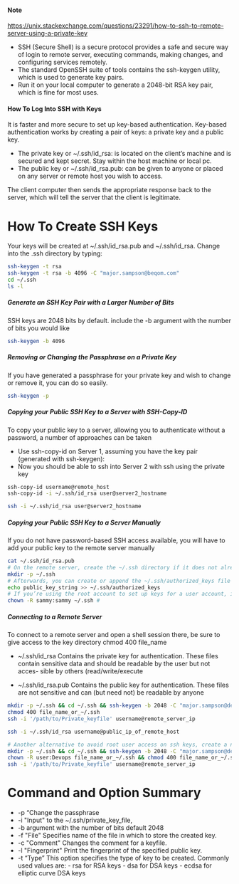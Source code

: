 #### Note
https://unix.stackexchange.com/questions/23291/how-to-ssh-to-remote-server-using-a-private-key

- SSH (Secure Shell) is a secure protocol provides a safe and secure way of login to remote server, executing commands, making changes, and configuring services remotely.
- The standard OpenSSH suite of tools contains the ssh-keygen utility, which is used to generate key pairs.
- Run it on your local computer to generate a 2048-bit RSA key pair, which is fine for most uses.

#### How To Log Into SSH with Keys

It is faster and more secure to set up key-based authentication. Key-based authentication works by creating a pair of keys: a private key and a public key.
- The private key or ~/.ssh/id_rsa: is located on the client’s machine and is secured and kept secret. Stay within the host machine or local pc.
- The public key or ~/.ssh/id_rsa.pub: can be given to anyone or placed on any server or remote host you wish to access.

The client computer then sends the appropriate response back to the server, which will tell the server that the client is legitimate.

# How To Create SSH Keys
Your keys will be created at ~/.ssh/id_rsa.pub and ~/.ssh/id_rsa.
Change into the .ssh directory by typing:
``````sh
ssh-keygen -t rsa
ssh-keygen -t rsa -b 4096 -C "major.sampson@beqom.com"
cd ~/.ssh
ls -l

``````
##### Generate an SSH Key Pair with a Larger Number of Bits
SSH keys are 2048 bits by default.  include the -b argument with the number of bits you would like
``````sh
ssh-keygen -b 4096

``````
##### Removing or Changing the Passphrase on a Private Key
If you have generated a passphrase for your private key and wish to change or remove it, you can do so easily.
``````sh
ssh-keygen -p

``````

##### Copying your Public SSH Key to a Server with SSH-Copy-ID
To copy your public key to a server, allowing you to authenticate without a password, a number of approaches can be taken
- Use ssh-copy-id on Server 1, assuming you have the key pair (generated with ssh-keygen):
- Now you should be able to ssh into Server 2 with ssh using the private key

``````sh
ssh-copy-id username@remote_host
ssh-copy-id -i ~/.ssh/id_rsa user@server2_hostname

ssh -i ~/.ssh/id_rsa user@server2_hostname

``````
##### Copying your Public SSH Key to a Server Manually
If you do not have password-based SSH access available, you will have to add your public key to the remote server manually

``````sh
cat ~/.ssh/id_rsa.pub
# On the remote server, create the ~/.ssh directory if it does not already exist:
mkdir -p ~/.ssh
# Afterwards, you can create or append the ~/.ssh/authorized_keys file by typing
echo public_key_string >> ~/.ssh/authorized_keys
# If you’re using the root account to set up keys for a user account, it’s also important that the ~/.ssh directory belongs to the user and not to root:
chown -R sammy:sammy ~/.ssh #

``````

##### Connecting to a Remote Server
To connect to a remote server and open a shell session there, be sure to give access to the key directory
chmod 400 file_name
 - ~/.ssh/id_rsa
     Contains the private key for authentication.  These files contain
     sensitive data and should be readable by the user but not acces-
     sible by others (read/write/execute

- ~/.ssh/id_rsa.pub
     Contains the public key for authentication.  These files are not
     sensitive and can (but need not) be readable by anyone
``````sh
mkdir -p ~/.ssh && cd ~/.ssh && ssh-keygen -b 2048 -C "major.sampson@devopsmyway.com"
chmod 400 file_name_or_~/.ssh
ssh -i '/path/to/Private_keyfile' username@remote_server_ip

ssh -i ~/.ssh/id_rsa username@public_ip_of_remote_host

# Another alternative to avoid root user access on ssh keys, create a non-root user or team and give recurive access to the file
mkdir -p ~/.ssh && cd ~/.ssh && ssh-keygen -b 2048 -C "major.sampson@devopsmyway.com"
chown -R user:Devops file_name_or_~/.ssh && chmod 400 file_name_or_~/.ssh
ssh -i '/path/to/Private_keyfile' username@remote_server_ip

``````
# Command and Option Summary
- -p “Change the passphrase
- -i "Input" to the ~/.ssh/private_key_file,
- -b argument with the number of bits default 2048
- -f "File" Specifies name of the file in which to store the created key.
- -c "Comment" Changes the comment for a keyfile.
- -l "Fingerprint" Print the fingerprint of the specified public key.
- -t “Type” This option specifies the type of key to be created. Commonly used values are: - rsa for RSA keys - dsa for DSA keys - ecdsa for elliptic curve DSA keys



